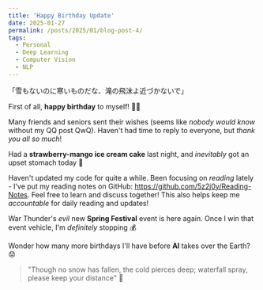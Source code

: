```yaml
---
title: 'Happy Birthday Update'
date: 2025-01-27
permalink: /posts/2025/01/blog-post-4/
tags:
  - Personal
  - Deep Learning
  - Computer Vision
  - NLP
---
```


「雪もないのに寒いものだな、滝の飛沫よ近づかないで」

First of all, **happy birthday** to myself! 🎂🎉

Many friends and seniors sent their wishes (seems like *nobody would know* without my QQ post QwQ). Haven't had time to reply to everyone, but *thank you all so much*!

Had a **strawberry-mango ice cream cake** last night, and *inevitably* got an upset stomach today 🥺

Haven't updated my code for quite a while. Been focusing on *reading* lately - I've put my reading notes on GitHub: https://github.com/5z2j0y/Reading-Notes. Feel free to learn and discuss together! This also helps keep me *accountable* for daily reading and updates!

War Thunder's *evil* new **Spring Festival** event is here again. Once I win that event vehicle, I'm *definitely* stopping 💰

Wonder how many more birthdays I'll have before **AI** takes over the Earth? 😟

> "Though no snow has fallen, the cold pierces deep; waterfall spray, please keep your distance" 🌊